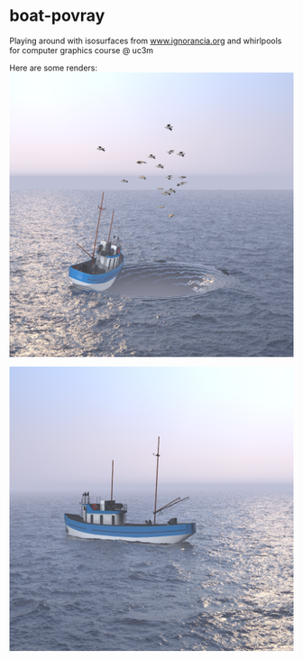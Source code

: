 # boat-povray
Playing around with isosurfaces from www.ignorancia.org and whirlpools for computer graphics course @  uc3m

Here are some renders:
![main render](RENDERS/main_view.png "BOAT IN DANGER")


![main render](RENDERS/sea_boat.png "BOAT SAILING")
